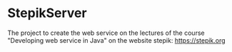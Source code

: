 # StepikServer
The project to create the web service on the lectures of the course 
"Developing web service in Java" on the website stepik:
https://stepik.org
